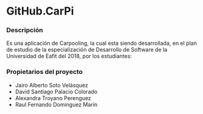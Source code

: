 # GitHub.CarPi


### Descripción

Es una aplicación de Carpooling, la cual esta siendo desarrollada, en el plan de estudio de la especialización de Desarrollo de Software de la Universidad de Eafit del  2018, por los estudiantes:

### Propietarios del proyecto

- Jairo Alberto Soto Velásquez
- David Santiago Palacio Colorado 
- Alexandra Troyano Perenguez
- Raul Fernando Dominguez Marin
